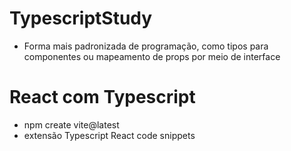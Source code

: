 # TypescriptStudy
- Forma mais padronizada de programação, como tipos para componentes ou mapeamento de props por meio de interface
# React com Typescript
- npm create vite@latest
- extensão Typescript React code snippets